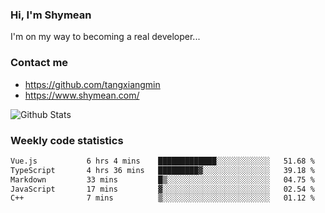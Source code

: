 ### Hi, I'm Shymean

I'm on my way to becoming a real developer...

### Contact me

- <https://github.com/tangxiangmin>
- <https://www.shymean.com/>

![Github Stats](https://github-readme-stats.vercel.app/api?username=tangxiangmin&show_icons=true&theme=dark)


###  Weekly code statistics

<!--START_SECTION:waka-->

```txt
Vue.js           6 hrs 4 mins    █████████████░░░░░░░░░░░░   51.68 %
TypeScript       4 hrs 36 mins   █████████▓░░░░░░░░░░░░░░░   39.18 %
Markdown         33 mins         █▒░░░░░░░░░░░░░░░░░░░░░░░   04.75 %
JavaScript       17 mins         ▓░░░░░░░░░░░░░░░░░░░░░░░░   02.54 %
C++              7 mins          ▒░░░░░░░░░░░░░░░░░░░░░░░░   01.12 %
```

<!--END_SECTION:waka-->